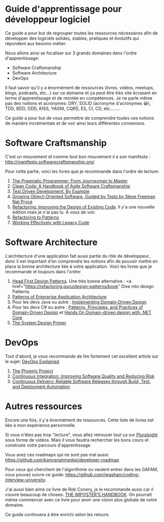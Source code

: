 # Guide d'apprentissage pour développeur logiciel
Ce guide a pour but de regrouper toutes les ressources nécessaires afin de développer des logiciels solides, stables, pratiques et évolutifs qui répondent aux besoins métier.

Nous allons ainsi se focaliser sur 3 grands domaines dans l'ordre d'apprentissage:
- Software Craftsmanship
- Software Architecture
- DevOps

Il faut savoir qu'il y a énormément de ressources (livres, vidéos, meetups, blogs, podcasts, etc...) sur ce domaine et ça peut être très vite écrasant en terme d'apprentissage et de montée en compétences. Je ne parle même pas des notions et acronymes: DRY, SOLID (acronyme d'acronymes :grinning:), TDD, BDD, DDD, KISS, YAGNI, CQRS, ES, CI, CD, etc........

Ce guide a pour but de vous permettre de comprendre toutes ces notions de manière incrémentale et de voir ainsi leurs différentes connexions.

# Software Craftsmanship
C'est un mouvement et comme tout bon mouvement il a son manifesto : http://manifesto.softwarecraftsmanship.org/ 

Pour cette partie, voici les livres que je recommande dans l'ordre de lecture:
1. <a href="https://www.amazon.fr/Pragmatic-Programmer-Journeyman-Master/dp/020161622X" target="_blank">The Pragmatic Programmer: From Journeyman to Master</a>
2. <a href="https://www.amazon.fr/Clean-Code-Handbook-Software-Craftsmanship/dp/0132350882/ref=sr_1_1?__mk_fr_FR=%C3%85M%C3%85%C5%BD%C3%95%C3%91&keywords=clean+code&qid=1578305116&s=english-books&sr=1-1" target="_blank">Clean Code: A Handbook of Agile Software Craftsmanship</a>
3. <a href="https://www.amazon.fr/Test-Driven-Development-Example-2002-11-18/dp/B00GGVDM98/ref=asap_bc?ie=UTF8" target="_blank">Test Driven Development: By Example </a>
4. <a href="https://www.amazon.fr/Growing-Object-Oriented-Software-Freeman-2009-10-22/dp/B01JXYT26Q/ref=sr_1_1?qid=1578305237&refinements=p_27%3ASteve+Freeman+Nat+Pryce&s=books&sr=1-1&text=Steve+Freeman+Nat+Pryce" target="_blank">Growing Object-Oriented Software, Guided by Tests by Steve Freeman Nat Pryce</a>
5. <a href="https://www.amazon.fr/Refactoring-Improving-Design-Existing-Code/dp/8131724425/ref=asap_bc?ie=UTF8" target="_blank">Refactoring: Improving the Design of Existing Code</a>. Il y'a une nouvelle édition mais je n'ai pas lu. A vous de voir.
6. <a href="https://www.amazon.fr/Refactoring-Patterns-Joshua-Kerievsky-2004-08-15/dp/B01JXZ3Y7I/ref=sr_1_2?qid=1578305542&refinements=p_27%3AJoshua+Kerievsky&s=books&sr=1-2&text=Joshua+Kerievsky" target="_blank">Refactoring to Patterns</a>
7. <a href="https://www.amazon.fr/FEATHERS-WORK-EFFECT-LEG-CODE/dp/0131177052/ref=sr_1_1?qid=1578305602&refinements=p_27%3AMichael+Feathers&s=english-books&sr=1-1&text=Michael+Feathers" target="_blank">Working Effectively with Legacy Code</a>

# Software Architecture
L'architecture d'une application fait aussi partie du rôle de développeur, donc il est important d'en comprendre les notions afin de pouvoir mettre en place la bonne architecture liée à votre application. Voici les livres que je recommande et toujours dans l'ordre:

1. <a href="https://www.amazon.fr/First-Design-Patterns-Elisabeth-Freeman/dp/0596007124/ref=sr_1_1?qid=1578305892&refinements=p_27%3AElisabeth+Freeman&s=english-books&sr=1-1&text=Elisabeth+Freeman" target="_blank">Head First Design Patterns</a>. Une très bonne alternative : <a href="https://refactoring.guru/design-patterns/book" Dive into design Patterns </a>
2. <a href="https://www.amazon.fr/Patterns-Enterprise-Application-Architecture-d%C2%B4Espagne/dp/B0073R93MO/ref=asap_bc?ie=UTF8" target="_blank">Patterns of Enterprise Application Architecture</a>
3. Pour les devs Java ou autre : <a href="https://www.amazon.fr/Implementing-Domain-Driven-Design-published-February/dp/B01J4OMBWW/ref=asap_bc?ie=UTF8" target="_blank">Implementing Domain-Driven Design</a>
4. Pour les devs C# ou autre : <a href="https://www.amazon.fr/Patterns-Principles-Practices-Domain-Driven-2015-05-22/dp/B010EVTUCI/ref=sr_1_2?qid=1578306134&refinements=p_27%3AScott+Millett&s=books&sr=1-2&text=Scott+Millett" target="_blank">Patterns, Principles, and Practices of Domain-Driven Design</a>  et <a href="https://www.amazon.com/Hands-Domain-Driven-Design-NET/dp/1788834097">Hands On Domain-driven design with .NET Core </a>
5. <a href="https://github.com/donnemartin/system-design-primer" target="_blank">The System Design Primer</a>
# DevOps
Tout d'abord, je vous recommande de lire fortement cet excellent article sur le sujet: <a href="https://www.niceideas.ch/roller2/badtrash/entry/devops-explained" target="_blank">DevOps Explained</a>.

1. <a href="https://www.amazon.fr/Phoenix-Project-Gene-Kim/dp/1942788290/ref=asap_bc?ie=UTF8" target="_blank">The Phoenix Project</a>
2. <a href="https://www.amazon.fr/Continuous-Integration-Improving-Signature-2007-06-29/dp/B003VBKICA/ref=sr_1_1?qid=1578306549&refinements=p_27%3APaul+M.+Duvall%3BSteve+Matyas%3BAndrew+Glover&s=books&sr=1-1&text=Paul+M.+Duvall%3BSteve+Matyas%3BAndrew+Glover" target="_blank">Continuous Integration: Improving Software Quality and Reducing Risk</a>
3. <a href="https://www.amazon.fr/Continuous-Delivery-Reliable-Deployment-Automation/dp/0321601912/ref=pd_sbs_14_1/258-3041821-3980044?_encoding=UTF8&pd_rd_i=0321601912&pd_rd_r=317d1a93-fc3b-4b44-a7c8-4873ed4ab42e&pd_rd_w=01W6W&pd_rd_wg=NcJbf&pf_rd_p=a9f5d7c2-08ef-42e9-9709-9c2a12683b28&pf_rd_r=QMA9JP0T4P52HFH2GFWX&psc=1&refRID=QMA9JP0T4P52HFH2GFWX" target="_blank">Continuous Delivery: Reliable Software Releases through Build, Test, and Deployment Automation</a>
# Autres ressources
Encore une fois, il y'a énormément de ressources. Cette liste de livres est liée à mon expérience personnelle.

Si vous n'êtes pas trop "lecture", vous allez retrouver tout ça sur <a href="https://www.pluralsight.com/" target="_blank">Pluralsight</a> sous forme de vidéos. Mais il vous faudra rechercher les bons cours et construire votre parcours d'apprentissage.

Vous avez ces roadmaps qui ne sont pas mal aussi: https://github.com/kamranahmedse/developer-roadmap 

Pour ceux qui cherchent de l'algorithmie ou veulent entrer dans les GAFAM, vous pouvez suivre ce guide: https://github.com/jwasham/coding-interview-university.

J'ai aussi bien aimé ce livre de Rob Conery, je le recommande aussi car il couvre beaucoup de choses: <a href="https://bigmachine.io/products/the-imposters-handbook" target="_blank">THE IMPOSTER’S HANDBOOK</a>. On pourrait même commencer avec ce livre pour avoir une vision plus globale de notre domaine.

Ce guide continuera à être enrichi selon les retours.
